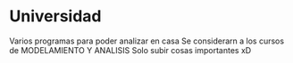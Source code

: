 # Universidad
Varios programas para poder analizar en casa
Se considerarn a los cursos de MODELAMIENTO Y ANALISIS
Solo subir cosas importantes xD
